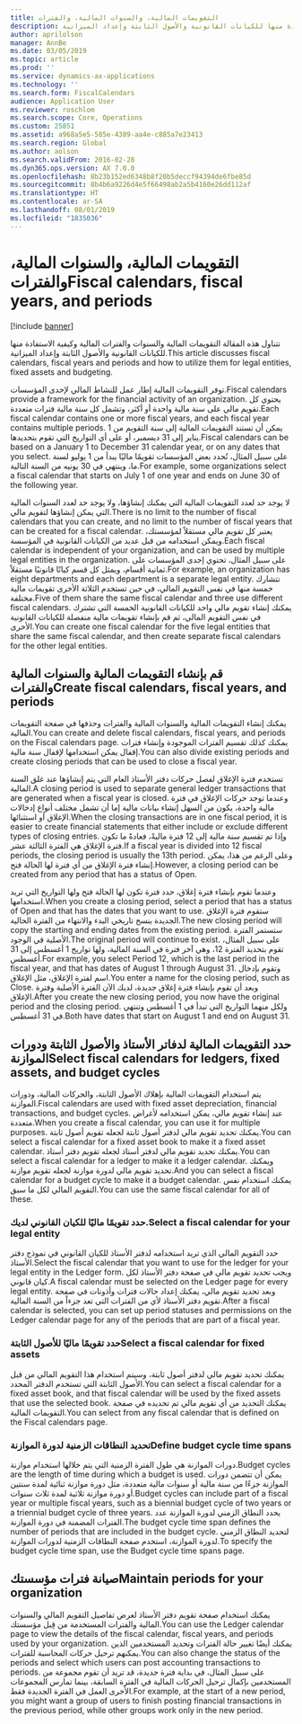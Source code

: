 ```yaml
---
title: التقويمات المالية، والسنوات المالية، والفترات
description: تتناول هذه المقالة التقويمات المالية والسنوات والفترات المالية وكيفية الاستفادة منها للكيانات القانونية والأصول الثابتة وإعداد الميزانية.
author: aprilolson
manager: AnnBe
ms.date: 03/05/2019
ms.topic: article
ms.prod: ''
ms.service: dynamics-ax-applications
ms.technology: ''
ms.search.form: FiscalCalendars
audience: Application User
ms.reviewer: roschlom
ms.search.scope: Core, Operations
ms.custom: 25851
ms.assetid: a968a5e5-585e-4389-aa4e-c885a7e23413
ms.search.region: Global
ms.author: aolson
ms.search.validFrom: 2016-02-28
ms.dyn365.ops.version: AX 7.0.0
ms.openlocfilehash: 8b23b152ed6348b8f20b5deccf94394de6fbe85d
ms.sourcegitcommit: 8b4b6a9226d4e5f66498ab2a5b4160e26dd112af
ms.translationtype: HT
ms.contentlocale: ar-SA
ms.lasthandoff: 08/01/2019
ms.locfileid: "1835036"
---
```

# <a name="fiscal-calendars-fiscal-years-and-periods"></a><span data-ttu-id="db7d3-103">التقويمات المالية، والسنوات المالية، والفترات</span><span class="sxs-lookup"><span data-stu-id="db7d3-103">Fiscal calendars, fiscal years, and periods</span></span>

[!include [banner](../includes/banner.md)]

<span data-ttu-id="db7d3-104">تتناول هذه المقالة التقويمات المالية والسنوات والفترات المالية وكيفية الاستفادة منها للكيانات القانونية والأصول الثابتة وإعداد الميزانية.</span><span class="sxs-lookup"><span data-stu-id="db7d3-104">This article discusses fiscal calendars, fiscal years and periods and how to utilize them for legal entities, fixed assets and budgeting.</span></span>

<span data-ttu-id="db7d3-105">توفر التقويمات المالية إطار عمل للنشاط المالي لإحدى المؤسسات.</span><span class="sxs-lookup"><span data-stu-id="db7d3-105">Fiscal calendars provide a framework for the financial activity of an organization.</span></span> <span data-ttu-id="db7d3-106">يحتوي كل تقويم مالي على سنة مالية واحدة أو أكثر، وتشمل كل سنة مالية فترات متعددة.</span><span class="sxs-lookup"><span data-stu-id="db7d3-106">Each fiscal calendar contains one or more fiscal years, and each fiscal year contains multiple periods.</span></span> <span data-ttu-id="db7d3-107">يمكن أن تستند التقويمات المالية إلى سنة التقويم من 1 يناير إلى 31 ديسمبر، أو على أي التواريخ التي تقوم بتحديدها.</span><span class="sxs-lookup"><span data-stu-id="db7d3-107">Fiscal calendars can be based on a January 1 to December 31 calendar year, or on any dates that you select.</span></span> <span data-ttu-id="db7d3-108">على سبيل المثال، تُحدد بعض المؤسسات تقويمًا ماليًا يبدأ من 1 يوليو لسنة ما، وينتهي في 30 يونيه من السنة التالية.</span><span class="sxs-lookup"><span data-stu-id="db7d3-108">For example, some organizations select a fiscal calendar that starts on July 1 of one year and ends on June 30 of the following year.</span></span> 

<span data-ttu-id="db7d3-109">لا يوجد حد لعدد التقويمات المالية التي يمكنك إنشاؤها، ولا يوجد حد لعدد السنوات المالية التي يمكن إنشاؤها لتقويم مالي.</span><span class="sxs-lookup"><span data-stu-id="db7d3-109">There is no limit to the number of fiscal calendars that you can create, and no limit to the number of fiscal years that can be created for a fiscal calendar.</span></span> <span data-ttu-id="db7d3-110">يعتبر كل تقويم مالي مستقلاً لمؤسستك، ويمكن استخدامه من قبل عديد من الكيانات القانونية في المؤسسة.</span><span class="sxs-lookup"><span data-stu-id="db7d3-110">Each fiscal calendar is independent of your organization, and can be used by multiple legal entities in the organization.</span></span> <span data-ttu-id="db7d3-111">على سبيل المثال، تحتوي إحدى المؤسسات على ثمانية أقسام، ويمثل كل قسم كيانًا قانونيًا مستقلاً.</span><span class="sxs-lookup"><span data-stu-id="db7d3-111">For example, an organization has eight departments and each department is a separate legal entity.</span></span> <span data-ttu-id="db7d3-112">تتشارك خمسة منها في نفس التقويم المالي، في حين تستخدم الثلاثة الأخرى تقويمات مالية مختلفة.</span><span class="sxs-lookup"><span data-stu-id="db7d3-112">Five of them share the same fiscal calendar and three use different fiscal calendars.</span></span> <span data-ttu-id="db7d3-113">يمكنك إنشاء تقويم مالي واحد للكيانات القانونية الخمسة التي تشترك في نفس التقويم المالي، ثم قم بإنشاء تقويمات مالية منفصلة للكيانات القانونية الأخرى.</span><span class="sxs-lookup"><span data-stu-id="db7d3-113">You can create one fiscal calendar for the five legal entities that share the same fiscal calendar, and then create separate fiscal calendars for the other legal entities.</span></span>

## <a name="create-fiscal-calendars-fiscal-years-and-periods"></a><span data-ttu-id="db7d3-114">قم بإنشاء التقويمات المالية والسنوات المالية والفترات</span><span class="sxs-lookup"><span data-stu-id="db7d3-114">Create fiscal calendars, fiscal years, and periods</span></span>
<span data-ttu-id="db7d3-115">يمكنك إنشاء التقويمات المالية والسنوات المالية والفترات وحذفها في صفحة التقويمات المالية.</span><span class="sxs-lookup"><span data-stu-id="db7d3-115">You can create and delete fiscal calendars, fiscal years, and periods on the Fiscal calendars page.</span></span> <span data-ttu-id="db7d3-116">يمكنك كذلك تقسيم الفترات الموجودة وإنشاء فترات إقفال يمكن استخدامها لإقفال سنة مالية.</span><span class="sxs-lookup"><span data-stu-id="db7d3-116">You can also divide existing periods and create closing periods that can be used to close a fiscal year.</span></span> 

<span data-ttu-id="db7d3-117">تستخدم فترة الإغلاق لفصل حركات دفتر الأستاذ العام التي يتم إنشاؤها عند غلق السنة المالية.</span><span class="sxs-lookup"><span data-stu-id="db7d3-117">A closing period is used to separate general ledger transactions that are generated when a fiscal year is closed.</span></span> <span data-ttu-id="db7d3-118">وعندما توجد حركات الإغلاق في فترة مالية واحدة، يكون من السهل إنشاء بيانات مالية إما أن تشمل مختلف أنواع إدخالات الإغلاق أو استثنائها.</span><span class="sxs-lookup"><span data-stu-id="db7d3-118">When the closing transactions are in one fiscal period, it is easier to create financial statements that either include or exclude different types of closing entries.</span></span> <span data-ttu-id="db7d3-119">وإذا تم تقسيم سنة مالية إلى 12 فترة ماليةً، فعادةً ما تكون فترة الإغلاق هي الفترة الثالثة عشر.</span><span class="sxs-lookup"><span data-stu-id="db7d3-119">If a fiscal year is divided into 12 fiscal periods, the closing period is usually the 13th period.</span></span> <span data-ttu-id="db7d3-120">وعلى الرغم من هذا، يمكن إنشاء فترة الإغلاق من أي فترة لها الحالة فتح.</span><span class="sxs-lookup"><span data-stu-id="db7d3-120">However, a closing period can be created from any period that has a status of Open.</span></span> 

<span data-ttu-id="db7d3-121">وعندما تقوم بإنشاء فترة إغلاق، حدد فترة تكون لها الحالة فتح ولها التواريخ التي تريد استخدامها.</span><span class="sxs-lookup"><span data-stu-id="db7d3-121">When you create a closing period, select a period that has a status of Open and that has the dates that you want to use.</span></span> <span data-ttu-id="db7d3-122">ستقوم فترة الإغلاق الجديدة بنسخ تاريخي البدء والانتهاء من الفترة الحالية.</span><span class="sxs-lookup"><span data-stu-id="db7d3-122">The new closing period will copy the starting and ending dates from the existing period.</span></span> <span data-ttu-id="db7d3-123">ستستمر الفترة الأصلية في الوجود.</span><span class="sxs-lookup"><span data-stu-id="db7d3-123">The original period will continue to exist.</span></span> <span data-ttu-id="db7d3-124">على سبيل المثال، تقوم بتحديد الفترة 12، وهي آخر فترة في السنة المالية، ولها تواريخ 1 أغسطس إلى 31 أغسطس.</span><span class="sxs-lookup"><span data-stu-id="db7d3-124">For example, you select Period 12, which is the last period in the fiscal year, and that has dates of August 1 through August 31.</span></span> <span data-ttu-id="db7d3-125">وتقوم بإدخال اسم لفترة الإغلاق، مثل الإغلاق.</span><span class="sxs-lookup"><span data-stu-id="db7d3-125">You enter a name for the closing period, such as Close.</span></span> <span data-ttu-id="db7d3-126">وبعد أن تقوم بإنشاء فترة إغلاق جديدة، لديك الآن الفترة الأصلية وفترة الإغلاق.</span><span class="sxs-lookup"><span data-stu-id="db7d3-126">After you create the new closing period, you now have the original period and the closing period.</span></span> <span data-ttu-id="db7d3-127">ولكل منهما التواريخ التي تبدأ في 1 أغسطس وتنتهي في 31 أغسطس.</span><span class="sxs-lookup"><span data-stu-id="db7d3-127">Both have dates that start on August 1 and end on August 31.</span></span>

## <a name="select-fiscal-calendars-for-ledgers-fixed-assets-and-budget-cycles"></a><span data-ttu-id="db7d3-128">حدد التقويمات المالية لدفاتر الأستاذ والأصول الثابتة ودورات الموازنة</span><span class="sxs-lookup"><span data-stu-id="db7d3-128">Select fiscal calendars for ledgers, fixed assets, and budget cycles</span></span>
<span data-ttu-id="db7d3-129">يتم استخدام التقويمات المالية بإهلاك الأصول الثابتة، والحركات المالية، ودورات الموازنة.</span><span class="sxs-lookup"><span data-stu-id="db7d3-129">Fiscal calendars are used with fixed asset depreciation, financial transactions, and budget cycles.</span></span> <span data-ttu-id="db7d3-130">عند إنشاء تقويم مالي، يمكن استخدامه لأغراض متعددة.</span><span class="sxs-lookup"><span data-stu-id="db7d3-130">When you create a fiscal calendar, you can use it for multiple purposes.</span></span> <span data-ttu-id="db7d3-131">يمكنك تحديد تقويم مالي لدفتر أصول ثابتة لجعله تقويم أصول ثابتة.</span><span class="sxs-lookup"><span data-stu-id="db7d3-131">You can select a fiscal calendar for a fixed asset book to make it a fixed asset calendar.</span></span> <span data-ttu-id="db7d3-132">يمكنك تحديد تقويم مالي لدفتر أستاذ لجعله تقويم دفتر أستاذ.</span><span class="sxs-lookup"><span data-stu-id="db7d3-132">You can select a fiscal calendar for a ledger to make it a ledger calendar.</span></span> <span data-ttu-id="db7d3-133">ويمكنك تحديد تقويم مالي لدورة موازنة لجعله تقويم موازنة.</span><span class="sxs-lookup"><span data-stu-id="db7d3-133">And you can select a fiscal calendar for a budget cycle to make it a budget calendar.</span></span> <span data-ttu-id="db7d3-134">يمكنك استخدام نفس التقويم المالي لكل ما سبق.</span><span class="sxs-lookup"><span data-stu-id="db7d3-134">You can use the same fiscal calendar for all of these.</span></span>

### <a name="select-a-fiscal-calendar-for-your-legal-entity"></a><span data-ttu-id="db7d3-135">حدد تقويمًا ماليًا للكيان القانوني لديك.</span><span class="sxs-lookup"><span data-stu-id="db7d3-135">Select a fiscal calendar for your legal entity</span></span>

<span data-ttu-id="db7d3-136">حدد التقويم المالي الذي تريد استخدامه لدفتر الأستاذ للكيان القانوني في نموذج دفتر الأستاذ.</span><span class="sxs-lookup"><span data-stu-id="db7d3-136">Select the fiscal calendar that you want to use for the ledger for your legal entity in the Ledger form.</span></span> <span data-ttu-id="db7d3-137">ويجب تحديد تقويم مالي في صفحة دفتر الأستاذ لكل كيان قانوني.</span><span class="sxs-lookup"><span data-stu-id="db7d3-137">A fiscal calendar must be selected on the Ledger page for every legal entity.</span></span> <span data-ttu-id="db7d3-138">وبعد تحديد تقويم مالي، يمكنك إعداد حالات فترات وأذونات في صفحة تقويم دفتر الأستاذ لأي من الفترات التي تعد جزءاً من السنة المالية.</span><span class="sxs-lookup"><span data-stu-id="db7d3-138">After a fiscal calendar is selected, you can set up period statuses and permissions on the Ledger calendar page for any of the periods that are part of a fiscal year.</span></span>

### <a name="select-a-fiscal-calendar-for-fixed-assets"></a><span data-ttu-id="db7d3-139">حدد تقويمًا ماليًا للأصول الثابتة</span><span class="sxs-lookup"><span data-stu-id="db7d3-139">Select a fiscal calendar for fixed assets</span></span>

<span data-ttu-id="db7d3-140">يمكنك تحديد تقويم مالي لدفتر أصول ثابتة، وسيتم استخدام هذا التقويم المالي من قبل الأصول الثابتة التي تستخدم الدفتر المحدد.</span><span class="sxs-lookup"><span data-stu-id="db7d3-140">You can select a fiscal calendar for a fixed asset book, and that fiscal calendar will be used by the fixed assets that use the selected book.</span></span> <span data-ttu-id="db7d3-141">يمكنك التحديد من أي تقويم مالي تم تحديده في صفحة التقويمات المالية.</span><span class="sxs-lookup"><span data-stu-id="db7d3-141">You can select from any fiscal calendar that is defined on the Fiscal calendars page.</span></span>

### <a name="define-budget-cycle-time-spans"></a><span data-ttu-id="db7d3-142">تحديد النطاقات الزمنية لدورة الموازنة</span><span class="sxs-lookup"><span data-stu-id="db7d3-142">Define budget cycle time spans</span></span>

<span data-ttu-id="db7d3-143">دورات الموازنة هي طول الفترة الزمنية التي يتم خلالها استخدام موازنة.</span><span class="sxs-lookup"><span data-stu-id="db7d3-143">Budget cycles are the length of time during which a budget is used.</span></span> <span data-ttu-id="db7d3-144">يمكن أن تتضمن دورات الموازنة جزءًا من سنة مالية أو سنوات مالية متعددة، مثل دورة موازنة ثنائية لمدة سنتين أو دورة موازنة ثلاثية لمدة ثلاث سنوات.</span><span class="sxs-lookup"><span data-stu-id="db7d3-144">Budget cycles can include part of a fiscal year or multiple fiscal years, such as a biennial budget cycle of two years or a triennial budget cycle of three years.</span></span> <span data-ttu-id="db7d3-145">يحدد النطاق الزمني لدورة الموازنة عدد الفترات المضمنة في دورة الموازنة.</span><span class="sxs-lookup"><span data-stu-id="db7d3-145">The budget cycle time span defines the number of periods that are included in the budget cycle.</span></span> <span data-ttu-id="db7d3-146">لتحديد النطاق الزمني لدورة الموازنة‬، استخدم صفحة النطاقات الزمنية لدورات الموازنة‬.</span><span class="sxs-lookup"><span data-stu-id="db7d3-146">To specify the budget cycle time span, use the Budget cycle time spans page.</span></span>

## <a name="maintain-periods-for-your-organization"></a><span data-ttu-id="db7d3-147">صيانة فترات مؤسستك</span><span class="sxs-lookup"><span data-stu-id="db7d3-147">Maintain periods for your organization</span></span>
<span data-ttu-id="db7d3-148">يمكنك استخدام صفحة تقويم دفتر الأستاذ لعرض تفاصيل التقويم المالي والسنوات المالية والفترات المستخدمة من قِبل مؤسستك.</span><span class="sxs-lookup"><span data-stu-id="db7d3-148">You can use the Ledger calendar page to view the details of the fiscal calendar, fiscal years, and periods used by your organization.</span></span> <span data-ttu-id="db7d3-149">يمكنك أيضًا تغيير حالة الفترات وتحديد المستخدمين الذين يمكنهم ترحيل حركات المحاسبة للفترات.</span><span class="sxs-lookup"><span data-stu-id="db7d3-149">You can also change the status of the periods and select which users can post accounting transactions to periods.</span></span> <span data-ttu-id="db7d3-150">على سبيل المثال، في بداية فترة جديدة، قد تريد أن تقوم مجموعة من المستخدمين بإكمال ترحيل الحركات المالية في الفترة السابقة، بينما تمارس المجموعات الأخرى العمل في الفترة الجديدة فقط.</span><span class="sxs-lookup"><span data-stu-id="db7d3-150">For example, at the start of a new period, you might want a group of users to finish posting financial transactions in the previous period, while other groups work only in the new period.</span></span>





